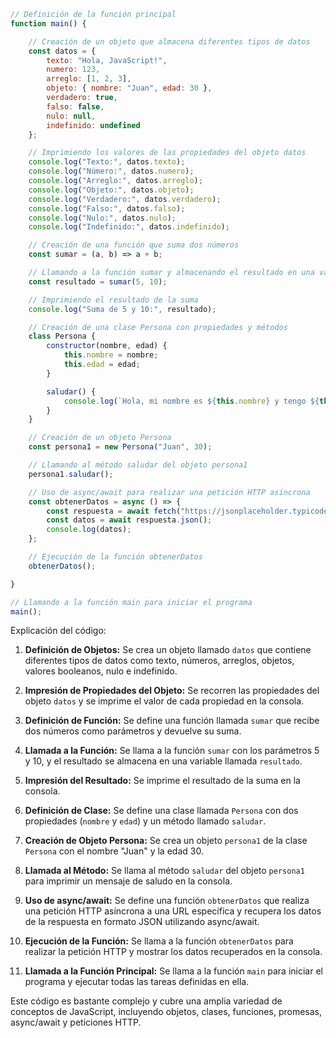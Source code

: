 ```javascript
// Definición de la función principal
function main() {

    // Creación de un objeto que almacena diferentes tipos de datos
    const datos = {
        texto: "Hola, JavaScript!",
        numero: 123,
        arreglo: [1, 2, 3],
        objeto: { nombre: "Juan", edad: 30 },
        verdadero: true,
        falso: false,
        nulo: null,
        indefinido: undefined
    };

    // Imprimiendo los valores de las propiedades del objeto datos
    console.log("Texto:", datos.texto);
    console.log("Número:", datos.numero);
    console.log("Arreglo:", datos.arreglo);
    console.log("Objeto:", datos.objeto);
    console.log("Verdadero:", datos.verdadero);
    console.log("Falso:", datos.falso);
    console.log("Nulo:", datos.nulo);
    console.log("Indefinido:", datos.indefinido);

    // Creación de una función que suma dos números
    const sumar = (a, b) => a + b;

    // Llamando a la función sumar y almacenando el resultado en una variable
    const resultado = sumar(5, 10);

    // Imprimiendo el resultado de la suma
    console.log("Suma de 5 y 10:", resultado);

    // Creación de una clase Persona con propiedades y métodos
    class Persona {
        constructor(nombre, edad) {
            this.nombre = nombre;
            this.edad = edad;
        }

        saludar() {
            console.log(`Hola, mi nombre es ${this.nombre} y tengo ${this.edad} años.`);
        }
    }

    // Creación de un objeto Persona
    const persona1 = new Persona("Juan", 30);

    // Llamando al método saludar del objeto persona1
    persona1.saludar();

    // Uso de async/await para realizar una petición HTTP asíncrona
    const obtenerDatos = async () => {
        const respuesta = await fetch("https://jsonplaceholder.typicode.com/todos/1");
        const datos = await respuesta.json();
        console.log(datos);
    };

    // Ejecución de la función obtenerDatos
    obtenerDatos();

}

// Llamando a la función main para iniciar el programa
main();
```

Explicación del código:

1. **Definición de Objetos:** Se crea un objeto llamado `datos` que contiene diferentes tipos de datos como texto, números, arreglos, objetos, valores booleanos, nulo e indefinido.

2. **Impresión de Propiedades del Objeto:** Se recorren las propiedades del objeto `datos` y se imprime el valor de cada propiedad en la consola.

3. **Definición de Función:** Se define una función llamada `sumar` que recibe dos números como parámetros y devuelve su suma.

4. **Llamada a la Función:** Se llama a la función `sumar` con los parámetros 5 y 10, y el resultado se almacena en una variable llamada `resultado`.

5. **Impresión del Resultado:** Se imprime el resultado de la suma en la consola.

6. **Definición de Clase:** Se define una clase llamada `Persona` con dos propiedades (`nombre` y `edad`) y un método llamado `saludar`.

7. **Creación de Objeto Persona:** Se crea un objeto `persona1` de la clase `Persona` con el nombre "Juan" y la edad 30.

8. **Llamada al Método:** Se llama al método `saludar` del objeto `persona1` para imprimir un mensaje de saludo en la consola.

9. **Uso de async/await:** Se define una función `obtenerDatos` que realiza una petición HTTP asíncrona a una URL específica y recupera los datos de la respuesta en formato JSON utilizando async/await.

10. **Ejecución de la Función:** Se llama a la función `obtenerDatos` para realizar la petición HTTP y mostrar los datos recuperados en la consola.

11. **Llamada a la Función Principal:** Se llama a la función `main` para iniciar el programa y ejecutar todas las tareas definidas en ella.

Este código es bastante complejo y cubre una amplia variedad de conceptos de JavaScript, incluyendo objetos, clases, funciones, promesas, async/await y peticiones HTTP.
